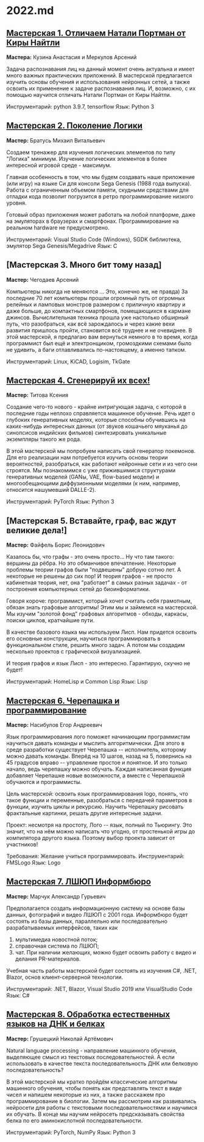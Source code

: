 # 2022.md
## [Мастерская 1. Отличаем Натали Портман от Киры Найтли](https://github.com/ssyp-ru/ssyp22-ws01)
**Мастера:** Кузина Анастасия и Меркулов Арсений

Задача распознавания лиц на данный момент очень актуальна и имеет много важных практических приложений. В мастерской предлагается изучить основы обучения и использования нейронных сетей, а также освоить их применение к задаче распознавания лиц. И, возможно, с их помощью научится отличать Натали Портман от Киры Найтли.

Инструментарий: python 3.9.7, tensorflow
Язык: Python 3

## [Мастерская 2. Поколение Логики](https://github.com/ssyp-ru/ssyp22-ws02)
**Мастер:** Братусь Михаил Витальевич

Создаем тренажер для изучения логических элементов по типу "Логика" минимум.
Изучение логических элементов в более интересной игровой среде - максимум.

Главная особенность в том, что мы будем создавать наше приложение (или игру) на языке Си для консоли Sega Genesis (1988 года выпуска). Работа с ограниченным объемом памяти, скудными средствами для отладки кода позволит погрузится в ретро программирование низкого уровня.

Готовый образ приложения может работать на любой платформе, даже на эмуляторах в браузерах и смартфонах. Программирование на реальном hardware не предусмотрено.

Инструментарий: Visual Studio Code (Windows), SGDK библиотека, эмулятор Sega Genesis/Megadrive
Язык: С

## [Мастерская 3. Много бит тому назад]
**Мастер:** Чегодаев Арсений

Компьютеры никогда не меняются ... Это, конечно же, не правда) За последние 70 лет компьютеры прошли огромный путь от огромных релейных и ламповых монстров размером с приличную квартиру и даже больше, до компактных смартфонов, помещающихся в кармане джинсов. Вычислительная техника прошла уже настолько обширный путь, что разобраться, как всё зарождалось и через какие вехи развития пришлось пройти, становится всё труднее и не очевиднее. В этой мастерской, я предлагаю вам вернуться немного в то время, когда программист был ещё и электронщиком, громоздкими схемами было не удивить, а баги отлавливались по-настоящему, а именно тапком.

Инструментарий: Linux, KiCAD, Logisim, TkGate

## [Мастерская 4. Сгенерируй их всех!](https://github.com/ssyp-ru/ssyp22-ws04)
**Мастер:** Титова Ксения

Создание чего-то нового - крайне интригующая задача, с которой в последние годы неплохо справляется машинное обучение. Речь идет о глубоких генеративных моделях, которые способны обучившись на каких-нибудь интересных данных (от звуков кошачьего мяуканья до синопсисов индийских фильмов) синтезировать уникальные экземпляры такого же рода.

В этой мастерской мы попробуем написать свой генератор покемонов. Для его реализации нам потребуется изучить основы теории вероятностей, разобраться, как работают нейронные сети и из чего они строятся. Мы познакомимся с уже прижившимися структурами генеративных моделей (GANы, VAE, flow-based модели) и многообещающими диффузионными моделями (к ним, например, относится нашумевший DALLE-2).

Инструментарий: PyTorch
Язык: Python 3

## [Мастерская 5. Вставайте, граф, вас ждут великие дела!]
**Мастер:** Файфель Борис Леонидович

Казалось бы, что графы - это очень просто... Ну что там такого: вершины да рёбра. Но это обманчивое впечатление. Некоторые проблемы теории графов были "подвешены" добрую сотню лет. А некоторые не решены до сих пор! И теория графов - не просто кабинетная теория, нет, она "работает" в самых разных задачах - от построения компьютерных сетей до биоинформатики.

Говоря короче: программист, который хочет считать себя грамотным, обязан знать графовые алгоритмы! Этим мы и займемся на мастерской. Мы изучим "золотой фонд" графовых алгоритмов - обходы, каркасы, поиски циклов, кратчайшие пути.

В качестве базового языка мы используем Лисп. Нам придется освоить его основные конструкции, научиться программировать в функциональном стиле, решить много задач. А потом мы создадим несколько проектов с графической визуализацией.

И теория графов и язык Лисп - это интересно. Гарантирую, скучно не будет!

Инструментарий: HomeLisp и Common Lisp
Язык: Lisp

## [Мастерская 6. Черепашка и программирование](https://github.com/ssyp-ru/ssyp22-ws06)
**Мастер:** Насибулов Егор Андреевич

Язык программирования лого поможет начинающим программистам научиться давать команды и мыслить алгоритмически. Для этого в среде разработки существует Черепашка -- исполнитель, которому можно давать команды. Вперёд на 10 шагов, назад на 5, повернись на 45 градусов вправо -- управление простое и понятное. И это только начало, ведь черепашку можно обучать. Каждая написанная функция добавляет Черепашке новые возможности, а вместе с Черепашкой обучаются и программисты.

Цель мастерской: освоить язык программирования logo, понять, что такое функции и переменные, разобраться с передачей параметров в функции, изучить циклы и рекурсию. Научить Черепашку рисовать фрактальные картинки, решать другие интересные задачи.

Проект: несмотря на простоту, Лого -- язык, полный по Тьюрингу. Это значит, что на нём можно написать что угодно, от простенькой игры до компилятора другого языка. Поэтому выбор проекта зависит от участников!

Требования: Желание учиться программировать.
Инструментарий: FMSLogo
Язык: Logo

## [Мастерская 7. ЛШЮП Информбюро](https://github.com/ssyp-ru/ssyp22-ws07)
**Мастер:** Марчук Александр Гурьевич

Предполагается создать информационную систему на основе базы данных, фотографий и видео ЛШЮП с 2001 года. Информбюро будет состоять из базы данных, параллельно или последовательно разрабатываемых интерфейсов, таких как
1) мультимедиа новостной поток;
2) справочная система по ЛШЮП;
3) чат. При наличии желающих, можно будет освоить работу с видео и делания PR-материалов.

Учебная часть работы мастерской будет состоять из изучения C#, .NET, Blazor, основ клиент-серверной технологии.

Инструментарий: .NET, Blazor, Visual Studio 2019 или VisualStudio Code
Язык: C#

## [Мастерская 8. Обработка естественных языков на ДНК и белках](https://github.com/ssyp-ru/ssyp22-ws08)
**Мастер:** Грушецкий Николай Артёмович

Natural language processing - направление машинного обучения, выделяющее смысл из текстовых последовательностей. А если использовать в качестве текста последовательность ДНК или белковую последовательность?

В этой мастерской мы кратко пройдём классические алгоритмы машинного обучения, чтобы понять как представлять текст в виде чисел и напишем некоторые из них, а также расскажем про программирование в биологии. Затем мы рассмотрим как развивались нейросети для работы с текстовыми последовательностями и научимся их обучать. В конце мы научим нейросеть предсказывать свойства белка по его аминокислотной последовательности.

Инструментарий: PyTorch, NumPy
Язык: Python 3
